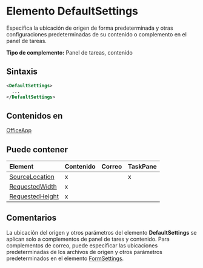 # <a name="defaultsettings-element"></a>Elemento DefaultSettings

Especifica la ubicación de origen de forma predeterminada y otras configuraciones predeterminadas de su contenido o complemento en el panel de tareas.

**Tipo de complemento:** Panel de tareas, contenido

## <a name="syntax"></a>Sintaxis

```XML
<DefaultSettings>
  ...
</DefaultSettings>
```

## <a name="contained-in"></a>Contenidos en

[OfficeApp](officeapp.md)

## <a name="can-contain"></a>Puede contener

|**Element**|**Contenido**|**Correo**|**TaskPane**|
|:-----|:-----|:-----|:-----|
|[SourceLocation](sourcelocation.md)|x||x|
|[RequestedWidth](requestedwidth.md)|x|||
|[RequestedHeight](requestedheight.md)|x|||

## <a name="remarks"></a>Comentarios

La ubicación del origen y otros parámetros del elemento **DefaultSettings** se aplican solo a complementos de panel de tares y contenido. Para complementos de correo, puede especificar las ubicaciones predeterminadas de los archivos de origen y otros parámetros predeterminados en el elemento [FormSettings](formsettings.md).


